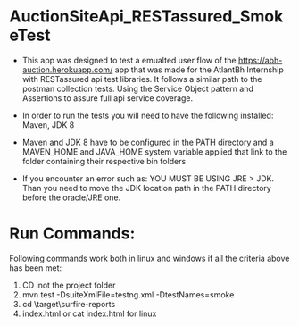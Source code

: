 # AuctionSiteApi_RESTassured_SmokeTest

- This app was designed to test a emualted user flow of the https://abh-auction.herokuapp.com/ app that was made for the AtlantBh Internship with RESTassured api test libraries. It follows a similar path to the postman collection tests. Using the Service Object pattern and Assertions to assure full api service coverage.  

- In order to run the tests you will need to have the following installed: Maven, JDK 8

- Maven and JDK 8 have to be configured in the PATH directory and a MAVEN_HOME and JAVA_HOME system variable applied that link to the folder containing their respective bin folders
- If you encounter an error such as: YOU MUST BE USING JRE > JDK. Than you need to move the JDK location path in the PATH directory before the oracle/JRE one.

# Run Commands:

Following commands work both in linux and windows if all the criteria above has been met:

  1. CD inot the project folder 
  2. mvn test -DsuiteXmlFile=testng.xml -DtestNames=smoke
  3. cd \target\surfire-reports
  4. index.html or cat index.html for linux 
  
